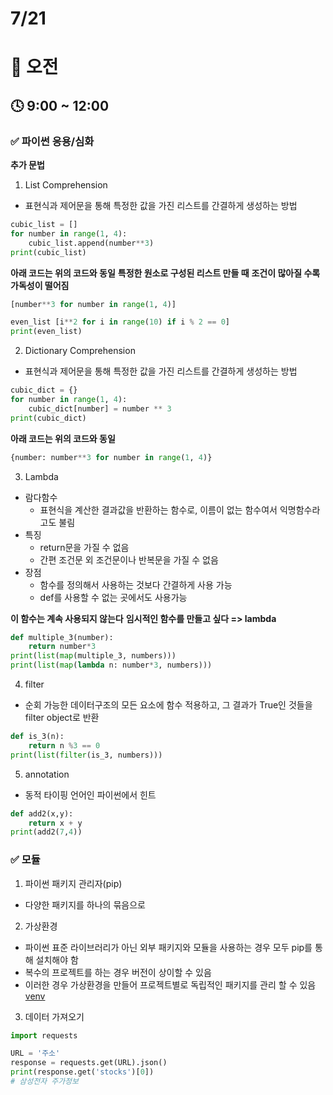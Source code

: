 # 7/21

# 🌇 오전

## 🕓 9:00 ~ 12:00

### ✅ 파이썬 응용/심화

**추가 문법**

1. List Comprehension

- 표현식과 제어문을 통해 특정한 값을 가진 리스트를 간결하게 생성하는 방법

```py
cubic_list = []
for number in range(1, 4):
    cubic_list.append(number**3)
print(cubic_list)
```

**아래 코드는 위의 코드와 동일**
**특정한 원소로 구성된 리스트 만들 때**
**조건이 많아질 수록 가독성이 떨어짐**

```py
[number**3 for number in range(1, 4)]
```

```py
even_list [i**2 for i in range(10) if i % 2 == 0]
print(even_list)
```

2. Dictionary Comprehension

- 표현식과 제어문을 통해 특정한 값을 가진 리스트를 간결하게 생성하는 방법

```py
cubic_dict = {}
for number in range(1, 4):
    cubic_dict[number] = number ** 3
print(cubic_dict)
```

**아래 코드는 위의 코드와 동일**

```py
{number: number**3 for number in range(1, 4)}
```

3. Lambda

- 람다함수
  - 표현식을 계산한 결과값을 반환하는 함수로, 이름이 없는 함수여서 익명함수라고도 불림
- 특징
  - return문을 가질 수 없음
  - 간편 조건문 외 조건문이나 반복문을 가질 수 없음
- 장점
  - 함수를 정의해서 사용하는 것보다 간결하게 사용 가능
  - def를 사용할 수 없는 곳에서도 사용가능

**이 함수는 계속 사용되지 않는다**
**임시적인 함수를 만들고 싶다 => lambda**

```py
def multiple_3(number):
    return number*3
print(list(map(multiple_3, numbers)))
print(list(map(lambda n: number*3, numbers)))
```

4. filter

- 순회 가능한 데이터구조의 모든 요소에 함수 적용하고, 그 결과가 True인 것들을 filter object로 반환

```py
def is_3(n):
    return n %3 == 0
print(list(filter(is_3, numbers)))
```

5. annotation

- 동적 타이핑 언어인 파이썬에서 힌트

```py
def add2(x,y):
    return x + y
print(add2(7,4))
```

### ✅ 모듈

1. 파이썬 패키지 관리자(pip)

- 다양한 패키지를 하나의 묶음으로

2. 가상환경

- 파이썬 표준 라이브러리가 아닌 외부 패키지와 모듈을 사용하는 경우 모두 pip를 통해 설치해야 함
- 복수의 프로젝트를 하는 경우 버전이 상이할 수 있음
- 이러한 경우 가상환경을 만들어 프로젝트별로 독립적인 패키지를 관리 할 수 있음
  [venv](../2022.07%203%EC%A3%BC%EC%B0%A8/20220721_112539.png)

3. 데이터 가져오기

```py
import requests

URL = '주소'
response = requests.get(URL).json()
print(response.get('stocks')[0])
# 삼성전자 주가정보
```
